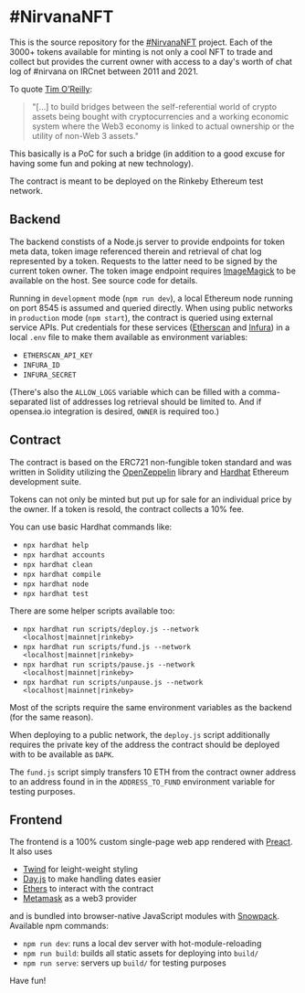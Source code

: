 # #NirvanaNFT

This is the source repository for the [#NirvanaNFT](https://nnft.club) project. Each of the 3000+ tokens available for minting is not only a cool NFT to trade and collect but provides the current owner with access to a day's worth of chat log of #nirvana on IRCnet between 2011 and 2021.

To quote [Tim O'Reilly](https://www.oreilly.com/radar/why-its-too-early-to-get-excited-about-web3/):

> "[…] to build bridges between the self-referential world of crypto assets being bought with cryptocurrencies and a working economic system where the Web3 economy is linked to actual ownership or the utility of non-Web 3 assets."

This basically is a PoC for such a bridge (in addition to a good excuse for having some fun and poking at new technology).

The contract is meant to be deployed on the Rinkeby Ethereum test network.

## Backend

The backend constists of a Node.js server to provide endpoints for token meta data, token image referenced therein and retrieval of chat log represented by a token. Requests to the latter need to be signed by the current token owner. The token image endpoint requires [ImageMagick](https://imagemagick.org/index.php) to be available on the host. See source code for details.

Running in `development` mode (`npm run dev`), a local Ethereum node running on port 8545 is assumed and queried directly. When using public networks in `production` mode (`npm start`), the contract is queried using external service APIs. Put credentials for these services ([Etherscan](https://etherscan.io/) and [Infura](https://infura.io/)) in a local `.env` file to make them available as environment variables:

- `ETHERSCAN_API_KEY`
- `INFURA_ID`
- `INFURA_SECRET`

(There's also the `ALLOW_LOGS` variable which can be filled with a comma-separated list of addresses log retrieval should be limited to. And if opensea.io integration is desired, `OWNER` is required too.)

## Contract

The contract is based on the ERC721 non-fungible token standard and was written in Solidity utilizing the [OpenZeppelin](https://www.openzeppelin.com/) library and [Hardhat](https://hardhat.org/) Ethereum development suite.

Tokens can not only be minted but put up for sale for an individual price by the owner. If a token is resold, the contract collects a 10% fee.

You can use basic Hardhat commands like:

- `npx hardhat help`
- `npx hardhat accounts`
- `npx hardhat clean`
- `npx hardhat compile`
- `npx hardhat node`
- `npx hardhat test`

There are some helper scripts available too:

- `npx hardhat run scripts/deploy.js --network <localhost|mainnet|rinkeby>`
- `npx hardhat run scripts/fund.js --network <localhost|mainnet|rinkeby>`
- `npx hardhat run scripts/pause.js --network <localhost|mainnet|rinkeby>`
- `npx hardhat run scripts/unpause.js --network <localhost|mainnet|rinkeby>`

Most of the scripts require the same environment variables as the backend (for the same reason).

When deploying to a public network, the `deploy.js` script additionally requires the private key of the address the contract should be deployed with to be available as `DAPK`.

The `fund.js` script simply transfers 10 ETH from the contract owner address to an address found in in the `ADDRESS_TO_FUND` environment variable for testing purposes.

## Frontend

The	frontend is a 100% custom single-page web app rendered with [Preact](https://preactjs.com/). It also uses

- [Twind](https://twind.dev/) for leight-weight styling
- [Day.js](https://day.js.org/) to make handling dates easier
- [Ethers](https://ethers.org/) to interact with the contract
- [Metamask](https://metamask.io/) as a web3 provider

and is bundled into browser-native JavaScript modules with [Snowpack](https://www.snowpack.dev/). Available npm commands:

- `npm run dev`: runs a local dev server with hot-module-reloading
- `npm run build`: builds all static assets for deploying into `build/`
- `npm run serve`: servers up `build/` for testing purposes

Have fun!
